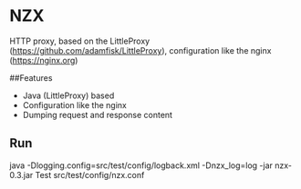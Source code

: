# NZX
HTTP proxy, based on the LittleProxy (https://github.com/adamfisk/LittleProxy), configuration like the nginx (https://nginx.org)

##Features
* Java (LittleProxy) based
* Configuration like the nginx 
* Dumping request and response content

## Run
java -Dlogging.config=src/test/config/logback.xml -Dnzx_log=log -jar nzx-0.3.jar Test src/test/config/nzx.conf
